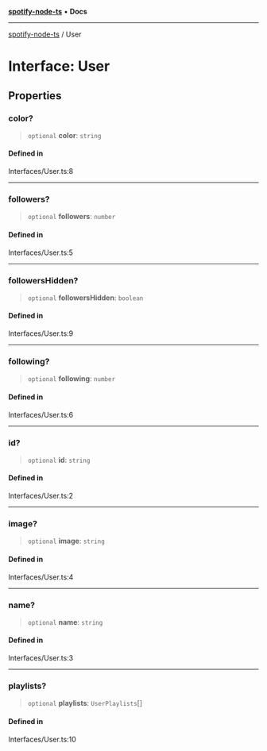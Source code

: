 [**spotify-node-ts**](../README.md) • **Docs**

***

[spotify-node-ts](../README.md) / User

# Interface: User

## Properties

### color?

> `optional` **color**: `string`

#### Defined in

Interfaces/User.ts:8

***

### followers?

> `optional` **followers**: `number`

#### Defined in

Interfaces/User.ts:5

***

### followersHidden?

> `optional` **followersHidden**: `boolean`

#### Defined in

Interfaces/User.ts:9

***

### following?

> `optional` **following**: `number`

#### Defined in

Interfaces/User.ts:6

***

### id?

> `optional` **id**: `string`

#### Defined in

Interfaces/User.ts:2

***

### image?

> `optional` **image**: `string`

#### Defined in

Interfaces/User.ts:4

***

### name?

> `optional` **name**: `string`

#### Defined in

Interfaces/User.ts:3

***

### playlists?

> `optional` **playlists**: `UserPlaylists`[]

#### Defined in

Interfaces/User.ts:10
